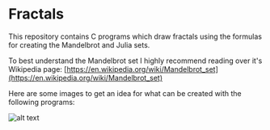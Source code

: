 # Fractals
This repository contains C programs which draw fractals using the formulas for creating the Mandelbrot and Julia sets.

To best understand the Mandelbrot set I highly recommend reading over it's Wikipedia page: [https://en.wikipedia.org/wiki/Mandelbrot_set](https://en.wikipedia.org/wiki/Mandelbrot_set)

Here are some images to get an idea for what can be created with the following programs:

![alt text](https://github.com/william-shue/Fractals/blob/master/mandelbrot.pgm)
